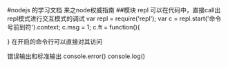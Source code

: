 #nodejs 的学习文档  来之node权威指南
##模块
repl
可以在代码中，直接call出repl模式进行交互模式的调试
var repl = require('repl');
var c = repl.start('命令号前到符').context;
c.msg = 1;
c.ft = function(){

}
在开启的命令行可以直接对其访问

错误输出和标准输出
console.error()
console.log()
